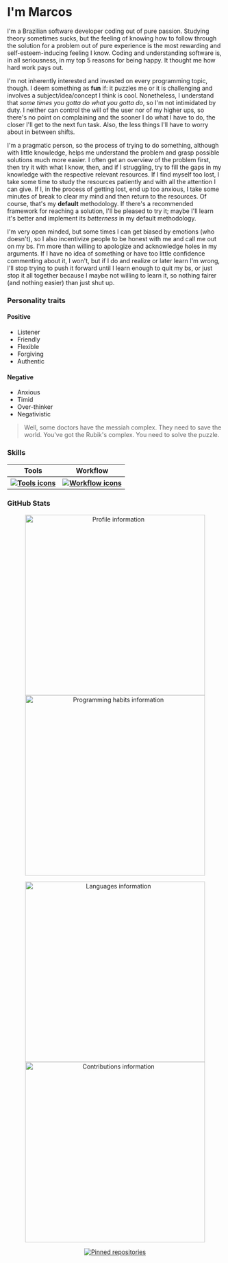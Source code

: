 # I'm Marcos

I'm a Brazilian software developer coding out of pure passion. Studying theory sometimes sucks, but the feeling of knowing how to follow through the solution for a problem out of pure experience is the most rewarding and self-esteem-inducing feeling I know. Coding and understanding software is, in all seriousness, in my top 5 reasons for being happy. It thought me how hard work pays out.

I'm not inherently interested and invested on every programming topic, though. I deem something as **fun** if: it puzzles me or it is challenging and involves a subject/idea/concept I think is cool. Nonetheless, I understand that _some times you gotta do what you gotta do_, so I'm not intimidated by duty. I neither can control the will of the user nor of my higher ups, so there's no point on complaining and the sooner I do what I have to do, the closer I'll get to the next fun task. Also, the less things I'll have to worry about in between shifts.

I'm a pragmatic person, so the process of trying to do something, although with little knowledge, helps me understand the problem and grasp possible solutions much more easier. I often get an overview of the problem first, then try it with what I know, then, and if I struggling, try to fill the gaps in my knowledge with the respective relevant resources. If I find myself too lost, I take some time to study the resources patiently and with all the attention I can give. If I, in the process of getting lost, end up too anxious, I take some minutes of break to clear my mind and then return to the resources. Of course, that's my **default** methodology. If there's a recommended framework for reaching a solution, I'll be pleased to try it; maybe I'll learn it's better and implement its _betterness_ in my default methodology.

I'm very open minded, but some times I can get biased by emotions (who doesn't), so I also incentivize people to be honest with me and call me out on my bs. I'm more than willing to apologize and acknowledge holes in my arguments. If I have no idea of something or have too little confidence commenting about it, I won't, but if I do and realize or later learn I'm wrong, I'll stop trying to push it forward until I learn enough to quit my bs, or just stop it all together because I maybe not willing to learn it, so nothing fairer (and nothing easier) than just shut up.

### Personality traits

#### Positive

- Listener
- Friendly
- Flexible
- Forgiving
- Authentic

#### Negative

- Anxious
- Timid
- Over-thinker
- Negativistic

> Well, some doctors have the messiah complex. They need to save the world. You've got the Rubik's complex. You need to solve the puzzle.

### Skills

<table align="center">
  <thead>
    <tr>
      <th align="center">Tools</th>
      <th align="center">Workflow</th>
    </tr>
  </thead>
  <tbody>
    <tr>
      <th align="center">
        <a href=".">
          <img src="https://skillicons.dev/icons?i=py,js&theme=dark&perline=3" alt="Tools icons">
        </a>
      </th>
      <th align="center">
        <a href=".">
          <img src="https://skillicons.dev/icons?i=vscode,linux&theme=dark&perline=3" alt="Workflow icons">
        </a>
      </th>
    </tr>
  </tbody>
</table>

### GitHub Stats

<div>
  <p align="center" float="left">
    <a href=".">
      <img metrics="profile.svg" alt="Profile information" hspace="3" width="420">
    </a>
    <a href=".">
      <img metrics="habits.svg" alt="Programming habits information" hspace="3" width="420">
    </a>
  </p>

  <p align="center" float="left">
    <a href=".">
      <img metrics="languages.svg" alt="Languages information" hspace="3" width="420">
    </a>
    <a href=".">
      <img metrics="isocalendar.svg" alt="Contributions information" hspace="3" width="420">
    </a>
  <p>

  <p align="center">
    <a href=".">
      <img metrics="pinned.svg" alt="Pinned repositories">
    </a>
  </p>
</div>
